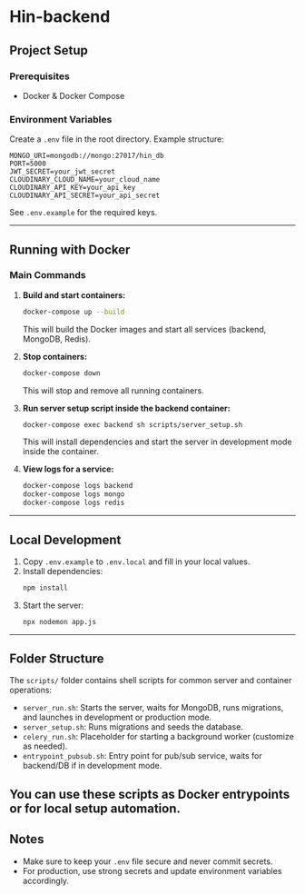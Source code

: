 # Hin-backend

## Project Setup

### Prerequisites
- Docker & Docker Compose

### Environment Variables
Create a `.env` file in the root directory. Example structure:

```
MONGO_URI=mongodb://mongo:27017/hin_db
PORT=5000
JWT_SECRET=your_jwt_secret
CLOUDINARY_CLOUD_NAME=your_cloud_name
CLOUDINARY_API_KEY=your_api_key
CLOUDINARY_API_SECRET=your_api_secret
```

See `.env.example` for the required keys.

---

## Running with Docker

### Main Commands

1. **Build and start containers:**
   ```sh
   docker-compose up --build
   ```
   This will build the Docker images and start all services (backend, MongoDB, Redis).

2. **Stop containers:**
   ```sh
   docker-compose down
   ```
   This will stop and remove all running containers.

3. **Run server setup script inside the backend container:**
   ```sh
   docker-compose exec backend sh scripts/server_setup.sh
   ```
   This will install dependencies and start the server in development mode inside the container.

4. **View logs for a service:**
   ```sh
   docker-compose logs backend
   docker-compose logs mongo
   docker-compose logs redis
   ```

---

## Local Development

1. Copy `.env.example` to `.env.local` and fill in your local values.
2. Install dependencies:
   ```sh
   npm install
   ```
3. Start the server:
   ```sh
   npx nodemon app.js
   ```

---

## Folder Structure



The `scripts/` folder contains shell scripts for common server and container operations:

- `server_run.sh`: Starts the server, waits for MongoDB, runs migrations, and launches in development or production mode.
- `server_setup.sh`: Runs migrations and seeds the database.
- `celery_run.sh`: Placeholder for starting a background worker (customize as needed).
- `entrypoint_pubsub.sh`: Entry point for pub/sub service, waits for backend/DB if in development mode.

You can use these scripts as Docker entrypoints or for local setup automation.
---

## Notes
- Make sure to keep your `.env` file secure and never commit secrets.
- For production, use strong secrets and update environment variables accordingly.
